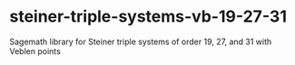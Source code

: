 # steiner-triple-systems-vb-19-27-31
Sagemath library for Steiner triple systems of order 19, 27, and 31 with Veblen points
